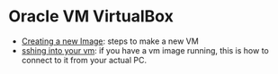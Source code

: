 # Oracle VM VirtualBox

- [Creating a new Image](creating-a-new-image.md): steps to make a new VM
- [sshing into your vm](sshing-into-your-vm.md): if you have a vm image running, this is how to connect to it from your actual PC.